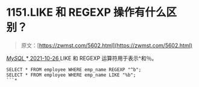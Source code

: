 <!--yml
category: 未分类
date: 0001-01-01 00:00:00
--->

# 1151.LIKE 和 REGEXP 操作有什么区别？

> 原文：[https://zwmst.com/5602.html](https://zwmst.com/5602.html)

   [ *MySQL* ](https://zwmst.com/mysql)*[ <time datetime="2021-10-27T00:56:00+08:00"> 2021-10-26 </time> ](https://zwmst.com/5602.html)  LIKE 和 REGEXP 运算符用于表示^和％。

```
SELECT * FROM employee WHERE emp_name REGEXP "^b";
SELECT * FROM employee WHERE emp_name LIKE "%b";
```*
